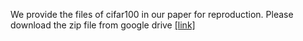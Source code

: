 We provide the files of cifar100 in our paper for reproduction. Please download the zip file from google drive [[link]](https://drive.google.com/file/d/1gaNQ8oVwbmeJQd4ZWhMtT4k-CuSANLlw/view?usp=sharing)
